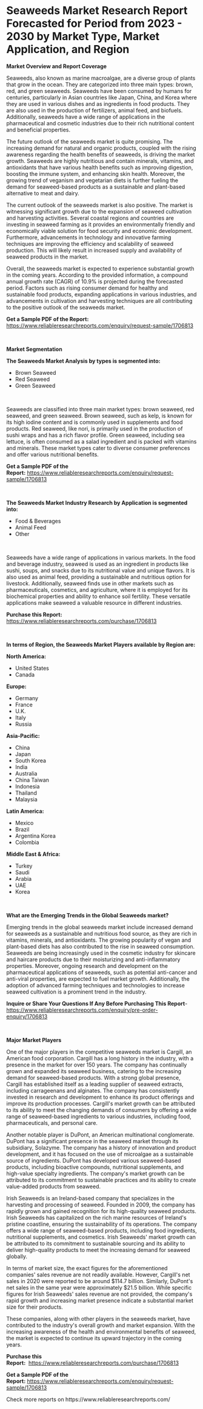 <p><h1>Seaweeds Market Research Report Forecasted for Period from 2023 -  2030 by Market Type, Market Application, and Region</h1></p><p><strong>Market Overview and Report Coverage</strong></p>
<p><p>Seaweeds, also known as marine macroalgae, are a diverse group of plants that grow in the ocean. They are categorized into three main types: brown, red, and green seaweeds. Seaweeds have been consumed by humans for centuries, particularly in Asian countries like Japan, China, and Korea where they are used in various dishes and as ingredients in food products. They are also used in the production of fertilizers, animal feed, and biofuels. Additionally, seaweeds have a wide range of applications in the pharmaceutical and cosmetic industries due to their rich nutritional content and beneficial properties.</p><p>The future outlook of the seaweeds market is quite promising. The increasing demand for natural and organic products, coupled with the rising awareness regarding the health benefits of seaweeds, is driving the market growth. Seaweeds are highly nutritious and contain minerals, vitamins, and antioxidants that have various health benefits such as improving digestion, boosting the immune system, and enhancing skin health. Moreover, the growing trend of veganism and vegetarian diets is further fueling the demand for seaweed-based products as a sustainable and plant-based alternative to meat and dairy. </p><p>The current outlook of the seaweeds market is also positive. The market is witnessing significant growth due to the expansion of seaweed cultivation and harvesting activities. Several coastal regions and countries are investing in seaweed farming as it provides an environmentally friendly and economically viable solution for food security and economic development. Furthermore, advancements in technology and innovative farming techniques are improving the efficiency and scalability of seaweed production. This will likely result in increased supply and availability of seaweed products in the market.</p><p>Overall, the seaweeds market is expected to experience substantial growth in the coming years. According to the provided information, a compound annual growth rate (CAGR) of 10.9% is projected during the forecasted period. Factors such as rising consumer demand for healthy and sustainable food products, expanding applications in various industries, and advancements in cultivation and harvesting techniques are all contributing to the positive outlook of the seaweeds market.</p></p>
<p><strong>Get a Sample PDF of the Report:</strong> <a href="https://www.reliableresearchreports.com/enquiry/request-sample/1706813">https://www.reliableresearchreports.com/enquiry/request-sample/1706813</a></p>
<p>&nbsp;</p>
<p><strong>Market Segmentation</strong></p>
<p><strong>The Seaweeds Market Analysis by types is segmented into:</strong></p>
<p><ul><li>Brown Seaweed</li><li>Red Seaweed</li><li>Green Seaweed</li></ul></p>
<p>&nbsp;</p>
<p><p>Seaweeds are classified into three main market types: brown seaweed, red seaweed, and green seaweed. Brown seaweed, such as kelp, is known for its high iodine content and is commonly used in supplements and food products. Red seaweed, like nori, is primarily used in the production of sushi wraps and has a rich flavor profile. Green seaweed, including sea lettuce, is often consumed as a salad ingredient and is packed with vitamins and minerals. These market types cater to diverse consumer preferences and offer various nutritional benefits.</p></p>
<p><strong>Get a Sample PDF of the Report:</strong>&nbsp;<a href="https://www.reliableresearchreports.com/enquiry/request-sample/1706813">https://www.reliableresearchreports.com/enquiry/request-sample/1706813</a></p>
<p>&nbsp;</p>
<p><strong>The Seaweeds Market Industry Research by Application is segmented into:</strong></p>
<p><ul><li>Food & Beverages</li><li>Animal Feed</li><li>Other</li></ul></p>
<p>&nbsp;</p>
<p><p>Seaweeds have a wide range of applications in various markets. In the food and beverage industry, seaweed is used as an ingredient in products like sushi, soups, and snacks due to its nutritional value and unique flavors. It is also used as animal feed, providing a sustainable and nutritious option for livestock. Additionally, seaweed finds use in other markets such as pharmaceuticals, cosmetics, and agriculture, where it is employed for its biochemical properties and ability to enhance soil fertility. These versatile applications make seaweed a valuable resource in different industries.</p></p>
<p><strong>Purchase this Report:</strong>&nbsp; <a href="https://www.reliableresearchreports.com/purchase/1706813">https://www.reliableresearchreports.com/purchase/1706813</a></p>
<p>&nbsp;</p>
<p><strong>In terms of Region, the Seaweeds Market Players available by Region are:</strong></p>
<p>
    <p> <strong> North America: </strong>
        <ul>
            <li>United States</li>
            <li>Canada</li>
        </ul>
        </p> 
    <p> <strong> Europe: </strong>
        <ul>
            <li>Germany</li>
            <li>France</li>
            <li>U.K.</li>
            <li>Italy</li>
            <li>Russia</li>
        </ul>
        </p> 
    <p> <strong> Asia-Pacific: </strong>
        <ul>
            <li>China</li>
            <li>Japan</li>
            <li>South Korea</li>
            <li>India</li>
            <li>Australia</li>
            <li>China Taiwan</li>
            <li>Indonesia</li>
            <li>Thailand</li>
            <li>Malaysia</li>
        </ul>
        </p> 
    <p> <strong> Latin America: </strong>
        <ul>
            <li>Mexico</li>
            <li>Brazil</li>
            <li>Argentina Korea</li>
            <li>Colombia</li>
        </ul>
        </p> 
    <p> <strong> Middle East & Africa: </strong>
        <ul>
            <li>Turkey</li>
            <li>Saudi</li>
            <li>Arabia</li>
            <li>UAE</li>
            <li>Korea</li>
        </ul>
    </p>
    </p>
<p>&nbsp;</p>
<p><strong>What are the Emerging Trends in the Global Seaweeds market?</strong></p>
<p><p>Emerging trends in the global seaweeds market include increased demand for seaweeds as a sustainable and nutritious food source, as they are rich in vitamins, minerals, and antioxidants. The growing popularity of vegan and plant-based diets has also contributed to the rise in seaweed consumption. Seaweeds are being increasingly used in the cosmetic industry for skincare and haircare products due to their moisturizing and anti-inflammatory properties. Moreover, ongoing research and development on the pharmaceutical applications of seaweeds, such as potential anti-cancer and anti-viral properties, are expected to fuel market growth. Additionally, the adoption of advanced farming techniques and technologies to increase seaweed cultivation is a prominent trend in the industry.</p></p>
<p><strong>Inquire or Share Your Questions If Any Before Purchasing This Report</strong>- <a href="https://www.reliableresearchreports.com/enquiry/pre-order-enquiry/1706813">https://www.reliableresearchreports.com/enquiry/pre-order-enquiry/1706813</a></p>
<p>&nbsp;</p>
<p><strong>Major Market Players</strong></p>
<p><p>One of the major players in the competitive seaweeds market is Cargill, an American food corporation. Cargill has a long history in the industry, with a presence in the market for over 150 years. The company has continually grown and expanded its seaweed business, catering to the increasing demand for seaweed-based products. With a strong global presence, Cargill has established itself as a leading supplier of seaweed extracts, including carrageenans and alginates. The company has consistently invested in research and development to enhance its product offerings and improve its production processes. Cargill's market growth can be attributed to its ability to meet the changing demands of consumers by offering a wide range of seaweed-based ingredients to various industries, including food, pharmaceuticals, and personal care.</p><p>Another notable player is DuPont, an American multinational conglomerate. DuPont has a significant presence in the seaweed market through its subsidiary, Solazyme. The company has a history of innovation and product development, and it has focused on the use of microalgae as a sustainable source of ingredients. DuPont has developed various seaweed-based products, including bioactive compounds, nutritional supplements, and high-value specialty ingredients. The company's market growth can be attributed to its commitment to sustainable practices and its ability to create value-added products from seaweed.</p><p>Irish Seaweeds is an Ireland-based company that specializes in the harvesting and processing of seaweed. Founded in 2009, the company has rapidly grown and gained recognition for its high-quality seaweed products. Irish Seaweeds has capitalized on the rich marine resources of Ireland's pristine coastline, ensuring the sustainability of its operations. The company offers a wide range of seaweed-based products, including food ingredients, nutritional supplements, and cosmetics. Irish Seaweeds' market growth can be attributed to its commitment to sustainable sourcing and its ability to deliver high-quality products to meet the increasing demand for seaweed globally.</p><p>In terms of market size, the exact figures for the aforementioned companies' sales revenue are not readily available. However, Cargill's net sales in 2020 were reported to be around $114.7 billion. Similarly, DuPont's net sales in the same year were approximately $21.5 billion. While specific figures for Irish Seaweeds' sales revenue are not provided, the company's rapid growth and increasing market presence indicate a substantial market size for their products.</p><p>These companies, along with other players in the seaweeds market, have contributed to the industry's overall growth and market expansion. With the increasing awareness of the health and environmental benefits of seaweed, the market is expected to continue its upward trajectory in the coming years.</p></p>
<p><strong>Purchase this Report:</strong>&nbsp;&nbsp;<a href="https://www.reliableresearchreports.com/purchase/1706813">https://www.reliableresearchreports.com/purchase/1706813</a></p>
<p></p>
<p><strong>Get a Sample PDF of the Report:</strong>&nbsp;<a href="https://www.reliableresearchreports.com/enquiry/request-sample/1706813">https://www.reliableresearchreports.com/enquiry/request-sample/1706813</a></p>
<p>Check more reports on https://www.reliableresearchreports.com/</p>